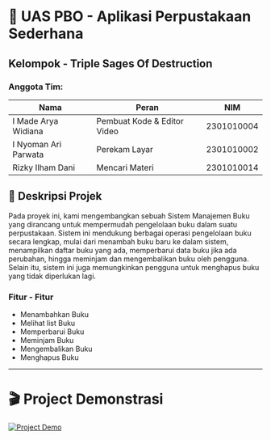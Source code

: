 # 📜 UAS PBO - Aplikasi Perpustakaan Sederhana

## Kelompok - Triple Sages Of Destruction

### Anggota Tim:
| Nama                   | Peran                         | NIM        |
| ---------------------- | ----------------------------- | ---------- | 
| I Made Arya Widiana    | Pembuat Kode & Editor Video   | 2301010004 | 
| I Nyoman Ari Parwata   | Perekam Layar                 | 2301010002 | 
| Rizky Ilham Dani       | Mencari Materi                | 2301010014 | 

## 🚀 Deskripsi Projek

Pada proyek ini, kami mengembangkan sebuah Sistem Manajemen Buku yang dirancang untuk mempermudah pengelolaan buku dalam suatu perpustakaan. Sistem ini mendukung berbagai operasi pengelolaan buku secara lengkap, mulai dari menambah buku baru ke dalam sistem, menampilkan daftar buku yang ada, memperbarui data buku jika ada perubahan, hingga meminjam dan mengembalikan buku oleh pengguna. Selain itu, sistem ini juga memungkinkan pengguna untuk menghapus buku yang tidak diperlukan lagi.

### Fitur - Fitur
 - Menambahkan Buku
 - Melihat list Buku
 - Memperbarui Buku
 - Meminjam Buku
 - Mengembalikan Buku
 - Menghapus Buku

---

# 🎬 Project Demonstrasi
[![Project Demo](https://img.youtube.com/vi/t4rmPK8y9e8/0.jpg)](https://youtu.be/t4rmPK8y9e8?si=R6ylClvrbQTIArsJ)
